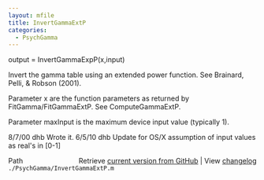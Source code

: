 ```yaml
---
layout: mfile
title: InvertGammaExtP
categories:
  - PsychGamma
---
```


output = InvertGammaExpP\(x,input\)

Invert the gamma table using an extended power function.
See Brainard, Pelli, & Robson \(2001\).

Parameter x are the function parameters as returned
by FitGamma/FitGammaExtP.  See ComputeGammaExtP.

Parameter maxInput is the maximum device input
value \(typically 1\).

8/7/00   dhb      Wrote it.
6/5/10   dhb      Update for OS/X assumption of input values as real's in \[0\-1\]


<div class="code_header" style="text-align:right;">
  <span style="float:left;">Path&nbsp;&nbsp;</span> <span class="counter">Retrieve <a href=
  "https://raw.github.com/Psychtoolbox-3/Psychtoolbox-3/beta/./PsychGamma/InvertGammaExtP.m">current version from GitHub</a> | View <a href=
  "https://github.com/Psychtoolbox-3/Psychtoolbox-3/commits/beta/./PsychGamma/InvertGammaExtP.m">changelog</a></span>
</div>
<div class="code">
  <code>./PsychGamma/InvertGammaExtP.m</code>
</div>
